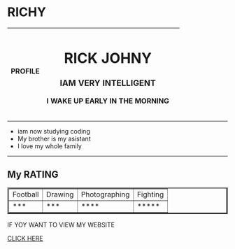 # RICHY 
<html lang="en" dir="ltr">
  <head>
    <meta charset="utf-8">
    <title>RICKY</title>
  </head>
  <body>
    <table>
      <thead>
      <tr>
<th><img src="C:\Users\RR\Desktop\RICKY NECESSARY FILE\lol.png" alt="">PROFILE</th>
<th><h1>RICK JOHNY</h1>
<h3>IAM VERY INTELLIGENT</h3>
<p>I WAKE UP EARLY IN THE MORNING</p><th>
  </tr>
  </thead>
  </table>
<hr noshade="50">
<ul>
  <li>iam now studying coding</li>
  <li>My brother is my asistant</li>
  <li>I love my whole family</li>
</ul>
<hr noshade="50">
<h2>My RATING</h2>
<table border="3">
  <tr>
    <td>Football</td>
    <td>Drawing</td>
    <td>Photographing</td>
    <td>Fighting</td>
  </tr>
  <tr>
    <td>***</td>
    <td>***</td>
    <td>****</td>
    <td>*****</td>
  </tr>

</table>
<p>IF YOY WANT TO VIEW MY WEBSITE</p>
<a href="MY SITE.HTML">CLICK HERE</a>


  </body>
</html>
